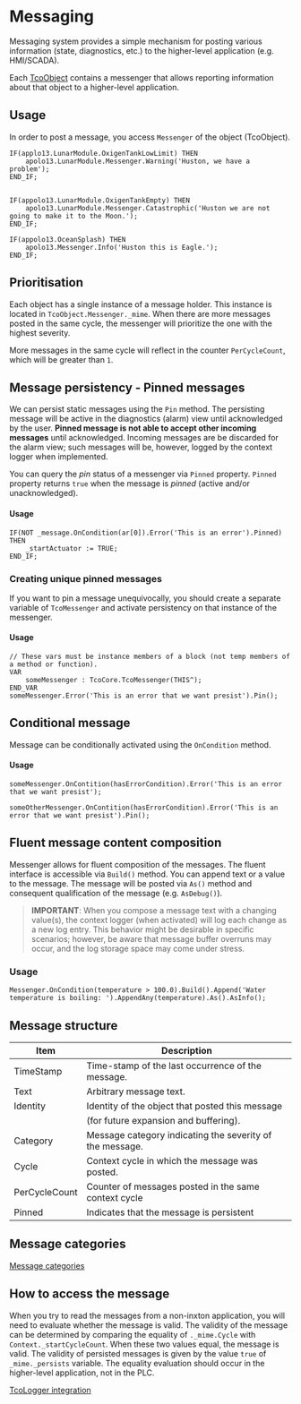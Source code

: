 # Messaging

Messaging system provides a simple mechanism for posting various information (state, diagnostics, etc.) to the higher-level application (e.g. HMI/SCADA).

Each [TcoObject](~/api/TcoCore/PlcDocu.TcoCore.TcoObject.yml) contains a messenger that allows reporting information about that object to a higher-level application.

## Usage

In order to post a message, you access `Messenger` of the object (TcoObject).

~~~iecst
IF(applo13.LunarModule.OxigenTankLowLimit) THEN
    apolo13.LunarModule.Messenger.Warning('Huston, we have a problem');
END_IF;    


IF(appolo13.LunarModule.OxigenTankEmpty) THEN
    apolo13.LunarModule.Messenger.Catastrophic('Huston we are not going to make it to the Moon.');
END_IF;   

IF(appolo13.OceanSplash) THEN
    apolo13.Messenger.Info('Huston this is Eagle.');
END_IF; 
~~~

## Prioritisation

Each object has a single instance of a message holder. This instance is located in `TcoObject.Messenger._mime`. When there are more messages posted in the same cycle, the messenger will prioritize the one with the highest severity.

More messages in the same cycle will reflect in the counter `PerCycleCount`, which will be greater than `1`.

## Message persistency - Pinned messages

We can persist static messages using the `Pin` method. The persisting message will be active in the diagnostics (alarm) view until acknowledged by the user. **Pinned message is not able to accept other incoming messages** until acknowledged. Incoming messages are be discarded for the alarm view; such messages will be, however, logged by the context logger when implemented.

You can query the *pin* status of a messenger via `Pinned` property. `Pinned` property returns `true` when the message is *pinned* (active and/or unacknowledged).

#### Usage
~~~iec
IF(NOT _message.OnCondition(ar[0]).Error('This is an error').Pinned) THEN
    _startActuator := TRUE;
END_IF;
~~~

### Creating unique pinned messages

If you want to pin a message unequivocally, you should create a separate variable of `TcoMessenger` and activate persistency on that instance of the messenger.

#### Usage
~~~
// These vars must be instance members of a block (not temp members of a method or function).
VAR
    someMessenger : TcoCore.TcoMessenger(THIS^);
END_VAR
someMessenger.Error('This is an error that we want presist').Pin();
~~~

## Conditional message

Message can be conditionally activated using the `OnCondition` method.

#### Usage
~~~
someMessenger.OnContition(hasErrorCondition).Error('This is an error that we want presist');

someOtherMessenger.OnContition(hasErrorCondition).Error('This is an error that we want presist').Pin();
~~~

## Fluent message content composition

Messenger allows for fluent composition of the messages. The fluent interface is accessible via `Build()` method. You can append text or a value to the message.
The message will be posted via `As()` method and consequent qualification of the message (e.g. `AsDebug()`). 

> **IMPORTANT**: When you compose a message text with a changing value(s), the context logger (when activated) will log each change as a new log entry. This behavior might be desirable in specific scenarios; however, be aware that message buffer overruns may occur, and the log storage space may come under stress.

### Usage

~~~iec
Messenger.OnCondition(temperature > 100.0).Build().Append('Water temperature is boiling: ').AppendAny(temperature).As().AsInfo();
~~~

## Message structure

| Item          | Description                                              |
|---------------|----------------------------------------------------------|
| TimeStamp     | Time-stamp of the last occurrence of the message.        |
| Text          | Arbitrary message text.                                  |
| Identity      | Identity of the object that posted this message          |
|               | (for future expansion and buffering).                    |
| Category      | Message category indicating the severity of the message. |
| Cycle         | Context cycle in which the message was posted.           |
| PerCycleCount | Counter of messages posted in the same context cycle     |
| Pinned        | Indicates that the message is persistent                 |


## Message categories

[Message categories](~/api/TcoCore/TcoCore.eMessageCategory.yml)


## How to access the message

When you try to read the messages from a non-inxton application, you will need to evaluate whether the message is valid. The validity of the message can be determined by comparing the equality of `._mime.Cycle` with `Context._startCycleCount`. When these two values equal, the message is valid. The validity of persisted messages is given by the value `true` of `_mime._persists` variable. The equality evaluation should occur in the higher-level application, not in the PLC.

[TcoLogger integration](TcoLogger.md#tcomessenger-and-tcologger)